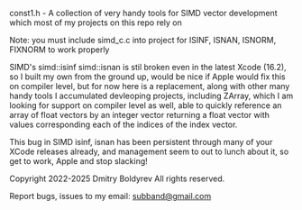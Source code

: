  const1.h - A collection of very handy tools for SIMD vector development which
            most of my projects on this repo rely on

 Note: you must include simd_c.c into project for ISINF, ISNAN, 
       ISNORM, FIXNORM to work properly

SIMD's simd::isinf simd::isnan is stil broken even in the latest Xcode 
(16.2), so I built my own from the ground up, would be nice if Apple would
fix this on compiler level, but for now here is a replacement, along
with other many handy tools I accumulated devleoping projects, including 
ZArray, which I am looking for support on compiler level as well, able 
to quickly reference an array of float vectors by an integer vector 
returning a float vector with values corresponding each of the indices
of the index vector.

This bug in SIMD isinf, isnan has been persistent through many of your 
XCode releases already, and management seem to out to lunch about it, 
so get to work, Apple and stop slacking!

Copyright 2022-2025 Dmitry Boldyrev
All rights reserved.

Report bugs, issues to my email: subband@gmail.com  
